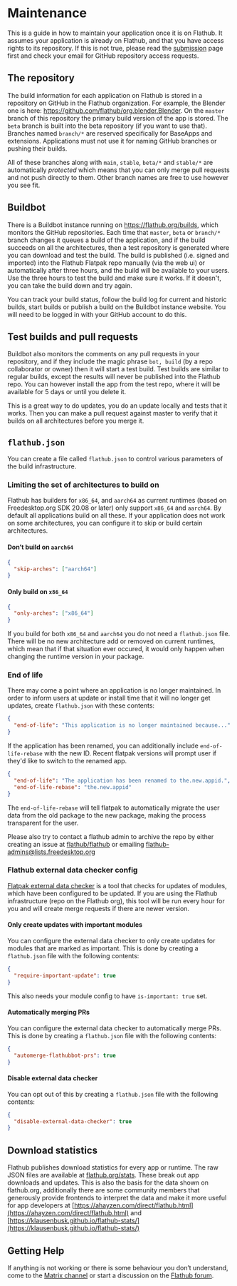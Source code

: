 # Maintenance

This is a guide in how to maintain your application once it is on Flathub. It assumes your application is already on Flathub, and that you have access rights to its repository. If this is not true, please read the [submission](/docs/for-app-authors/submission) page first and check your email for GitHub repository access requests.

## The repository

The build information for each application on Flathub is stored in a repository on GitHub in the Flathub organization. For example, the Blender one is here: https://github.com/flathub/org.blender.Blender. On the `master` branch of this repository the primary build version of the app is stored. The `beta` branch is built into the beta repository (if you want to use that). Branches named `branch/*` are reserved specifically for BaseApps and extensions. Applications must not use it for naming GitHub branches or pushing their builds.

All of these branches along with `main`, `stable`, `beta/*` and `stable/*` are automatically <em>protected</em> which means that you can only merge pull requests and not push directly to them. Other branch names are free to use however you see fit.

## Buildbot

There is a Buildbot instance running on https://flathub.org/builds, which monitors the GitHub repositories. Each time that `master`, `beta` or `branch/*` branch changes it queues a build of the application, and if the build succeeds on all the architectures, then a test repository is generated where you can download and test the build. The build is published (i.e. signed and imported) into the Flathub Flatpak repo manually (via the web ui) or automatically after three hours, and the build will be available to your users. Use the three hours to test the build and make sure it works. If it doesn't, you can take the build down and try again.

You can track your build status, follow the build log for current and historic builds, start builds or publish a build on the Buildbot instance website. You will need to be logged in with your GitHub account to do this.

## Test builds and pull requests

Buildbot also monitors the comments on any pull requests in your repository, and if they include the magic phrase `bot, build` (by a repo collaborator or owner) then it will start a test build. Test builds are similar to regular builds, except the results will never be published into the Flathub repo. You can however install the app from the test repo, where it will be available for 5 days or until you delete it.

This is a great way to do updates, you do an update locally and tests that it works. Then you can make a pull request against master to verify that it builds on all architectures before you merge it.

## `flathub.json`

You can create a file called `flathub.json` to control various parameters of the build infrastructure.

### Limiting the set of architectures to build on

Flathub has builders for `x86_64`, and `aarch64` as current runtimes (based on Freedesktop.org SDK 20.08 or later) only support `x86_64` and `aarch64`. By default all applications build on all these. If your application does not work on some architectures, you can configure it to skip or build certain architectures.

#### Don’t build on `aarch64`

```json title="flathub.json"
{
  "skip-arches": ["aarch64"]
}
```

#### Only build on `x86_64`

```json title="flathub.json"
{
  "only-arches": ["x86_64"]
}
```

If you build for both `x86_64` and `aarch64` you do not need a `flathub.json` file. There will be no new architecture add or removed on current runtimes, which mean that if that situation ever occured, it would only happen when changing the runtime version in your package.

### End of life

There may come a point where an application is no longer maintained. In order to inform users at update or install time that it will no longer get updates, create `flathub.json` with these contents:

```json title="flathub.json"
{
  "end-of-life": "This application is no longer maintained because..."
}
```

If the application has been renamed, you can additionally include `end-of-life-rebase` with the new ID. Recent flatpak versions will prompt user if they'd like to switch to the renamed app.

```json title="flathub.json"
{
  "end-of-life": "The application has been renamed to the.new.appid.",
  "end-of-life-rebase": "the.new.appid"
}
```

The `end-of-life-rebase` will tell flatpak to automatically migrate the user data from the old package to the new package, making the process transparent for the user.

Please also try to contact a flathub admin to archive the repo by either creating an issue at [flathub/flathub](https://github.com/flathub/flathub/issues/new) or emailing flathub-admins@lists.freedesktop.org

### Flathub external data checker config

[Flatpak external data checker](/docs/for-app-authors/external-data-checker) is a tool that checks for updates of modules, which have been configured to be updated. If you are using the Flathub infrastructure (repo on the Flathub org), this tool will be run every hour for you and will create merge requests if there are newer version.

#### Only create updates with important modules

You can configure the external data checker to only create updates for modules that are marked as important. This is done by creating a `flathub.json` file with the following contents:

```json title="flathub.json"
{
  "require-important-update": true
}
```

This also needs your module config to have `is-important: true` set.

#### Automatically merging PRs

You can configure the external data checker to automatically merge PRs. This is done by creating a `flathub.json` file with the following contents:

```json title="flathub.json"
{
  "automerge-flathubbot-prs": true
}
```

#### Disable external data checker

You can opt out of this by creating a `flathub.json` file with the following contents:

```json title="flathub.json"
{
  "disable-external-data-checker": true
}
```

## Download statistics

Flathub publishes download statistics for every app or runtime. The raw JSON files are available at [flathub.org/stats](https://flathub.org/stats/). These break out app downloads and updates. This is also the basis for the data shown on flathub.org, additionally there are some community members that generously provide frontends to interpret the data and make it more useful for app developers at [https://ahayzen.com/direct/flathub.html](https://ahayzen.com/direct/flathub.html) and [https://klausenbusk.github.io/flathub-stats/](https://klausenbusk.github.io/flathub-stats/)

## Getting Help

If anything is not working or there is some behaviour you don’t understand, come to the [Matrix channel](https://matrix.to/#/#flatpak:matrix.org) or start a discussion on the [Flathub forum](https://discourse.flathub.org/).
